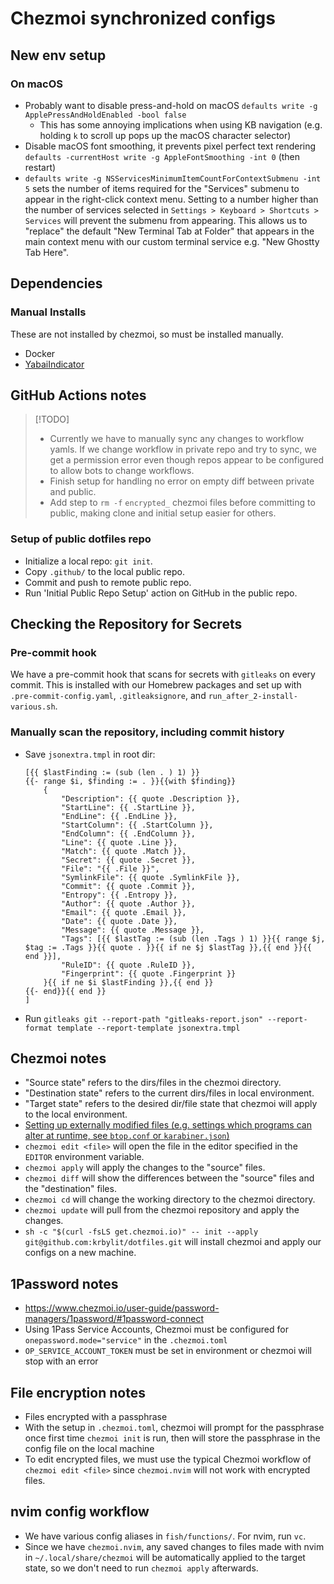 # Chezmoi synchronized configs

## New env setup

### On macOS

- Probably want to disable press-and-hold on macOS `defaults write -g ApplePressAndHoldEnabled -bool false`
  - This has some annoying implications when using KB navigation (e.g. holding `k` to scroll up pops up the macOS character selector)
- Disable macOS font smoothing, it prevents pixel perfect text rendering `defaults -currentHost write -g AppleFontSmoothing -int 0` (then restart)
- `defaults write -g NSServicesMinimumItemCountForContextSubmenu -int 5` sets the number of items required for the "Services" submenu to appear in the right-click context menu. Setting to a number higher than the number of services selected in `Settings > Keyboard > Shortcuts > Services` will prevent the submenu from appearing. This allows us to "replace" the default "New Terminal Tab at Folder" that appears in the main context menu with our custom terminal service e.g. "New Ghostty Tab Here".

## Dependencies

### Manual Installs

These are not installed by chezmoi, so must be installed manually.

- Docker
- [YabaiIndicator](https://github.com/xiamaz/YabaiIndicator)

## GitHub Actions notes

> [!TODO]
>
> - Currently we have to manually sync any changes to workflow yamls. If we change workflow in private repo and try to sync, we get a permission error even though repos appear to be configured to allow bots to change workflows.
> - Finish setup for handling no error on empty diff between private and public.
> - Add step to `rm -f` `encrypted_` chezmoi files before committing to public, making clone and initial setup easier for others.

### Setup of public dotfiles repo

- Initialize a local repo: `git init`.
- Copy `.github/` to the local public repo.
- Commit and push to remote public repo.
- Run 'Initial Public Repo Setup' action on GitHub in the public repo.

## Checking the Repository for Secrets

### Pre-commit hook

We have a pre-commit hook that scans for secrets with `gitleaks` on every commit. This is installed with our Homebrew packages and set up with `.pre-commit-config.yaml`, `.gitleaksignore`, and `run_after_2-install-various.sh`.

### Manually scan the repository, including commit history

- Save `jsonextra.tmpl` in root dir:

  ```
  [{{ $lastFinding := (sub (len . ) 1) }}
  {{- range $i, $finding := . }}{{with $finding}}
      {
          "Description": {{ quote .Description }},
          "StartLine": {{ .StartLine }},
          "EndLine": {{ .EndLine }},
          "StartColumn": {{ .StartColumn }},
          "EndColumn": {{ .EndColumn }},
          "Line": {{ quote .Line }},
          "Match": {{ quote .Match }},
          "Secret": {{ quote .Secret }},
          "File": "{{ .File }}",
          "SymlinkFile": {{ quote .SymlinkFile }},
          "Commit": {{ quote .Commit }},
          "Entropy": {{ .Entropy }},
          "Author": {{ quote .Author }},
          "Email": {{ quote .Email }},
          "Date": {{ quote .Date }},
          "Message": {{ quote .Message }},
          "Tags": [{{ $lastTag := (sub (len .Tags ) 1) }}{{ range $j, $tag := .Tags }}{{ quote . }}{{ if ne $j $lastTag }},{{ end }}{{ end }}],
          "RuleID": {{ quote .RuleID }},
          "Fingerprint": {{ quote .Fingerprint }}
      }{{ if ne $i $lastFinding }},{{ end }}
  {{- end}}{{ end }}
  ]
  ```

- Run `gitleaks git --report-path "gitleaks-report.json" --report-format template --report-template jsonextra.tmpl`

## Chezmoi notes

- "Source state" refers to the dirs/files in the chezmoi directory.
- "Destination state" refers to the current dirs/files in local environment.
- "Target state" refers to the desired dir/file state that chezmoi will apply to the
  local environment.
- [Setting up externally modified files (e.g. settings which programs can alter at runtime, see `btop.conf` or `karabiner.json`)](https://www.chezmoi.io/user-guide/manage-different-types-of-file/#handle-configuration-files-which-are-externally-modified)
- `chezmoi edit <file>` will open the file in the editor specified in the `EDITOR` environment variable.
- `chezmoi apply` will apply the changes to the "source" files.
- `chezmoi diff` will show the differences between the "source" files and the "destination" files.
- `chezmoi cd` will change the working directory to the chezmoi directory.
- `chezmoi update` will pull from the chezmoi repository and apply the changes.
- `sh -c "$(curl -fsLS get.chezmoi.io)" -- init --apply git@github.com:krbylit/dotfiles.git` will install chezmoi and apply our configs on a new machine.

## 1Password notes

- <https://www.chezmoi.io/user-guide/password-managers/1password/#1password-connect>
- Using 1Pass Service Accounts, Chezmoi must be configured for `onepassword.mode="service"` in the `.chezmoi.toml`
- `OP_SERVICE_ACCOUNT_TOKEN` must be set in environment or chezmoi will stop with an error

## File encryption notes

- Files encrypted with a passphrase
- With the setup in `.chezmoi.toml`, chezmoi will prompt for the passphrase once first time `chezmoi init` is run, then will store the passphrase in the config file on the local machine
- To edit encrypted files, we must use the typical Chezmoi workflow of `chezmoi edit <file>` since `chezmoi.nvim` will not work with encrypted files.

## nvim config workflow

- We have various config aliases in `fish/functions/`. For nvim, run `vc`.
- Since we have `chezmoi.nvim`, any saved changes to files made with nvim in `~/.local/share/chezmoi` will be automatically applied to the target state, so we don't need to run `chezmoi apply` afterwards.
